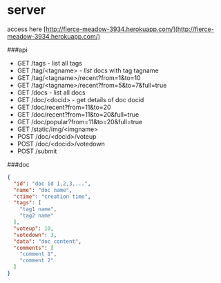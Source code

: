 server
======

access here [http://fierce-meadow-3934.herokuapp.com/](http://fierce-meadow-3934.herokuapp.com/)

###api

- GET /tags - list all tags
- GET /tag/\<tagname\> - _list_ docs with tag tagname
- GET /tag/\<tagname\>/recent?from=1&to=10
- GET /tag/\<tagname\>/recent?from=5&to=7&full=true
- GET /docs - list all docs
- GET /doc/\<docid\> - get details of doc docid
- GET /doc/recent?from=11&to=20
- GET /doc/recent?from=11&to=20&full=true
- GET /doc/popular?from=11&to=20&full=true
- GET /static/img/\<imgname\>
- POST /doc/\<docid\>/voteup
- POST /doc/\<docid\>/votedown
- POST /submit


###doc

```json
{
  "id": "doc id 1,2,3,...",
  "name": "doc name",
  "ctime": "creation time",
  "tags": [
    "tag1 name",
    "tag2 name"
  ],
  "voteup": 10,
  "votedown": 3,
  "data": "doc content",
  "comments": [
    "comment 1",
    "comment 2"
  ]
}
```
